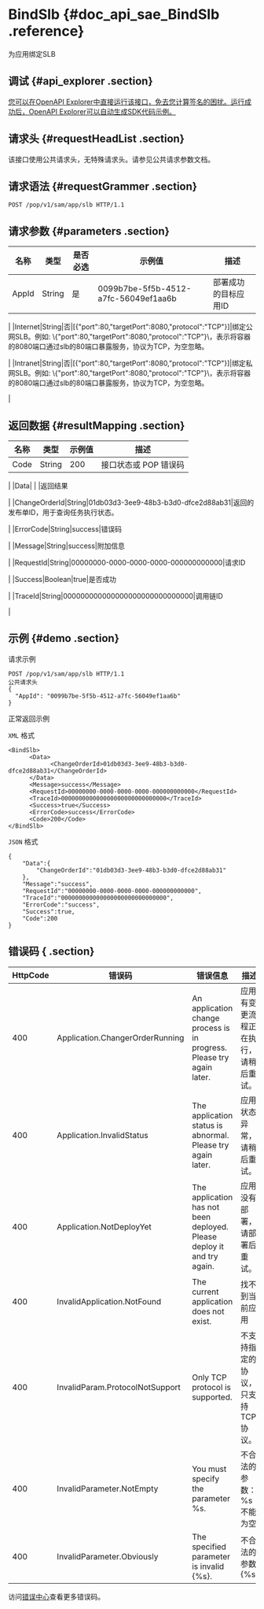# BindSlb {#doc_api_sae_BindSlb .reference}

为应用绑定SLB

## 调试 {#api_explorer .section}

[您可以在OpenAPI Explorer中直接运行该接口，免去您计算签名的困扰。运行成功后，OpenAPI Explorer可以自动生成SDK代码示例。](https://api.aliyun.com/#product=sae&api=BindSlb&type=ROA&version=2019-05-06)

## 请求头 {#requestHeadList .section}

该接口使用公共请求头，无特殊请求头。请参见公共请求参数文档。

## 请求语法 {#requestGrammer .section}

```
POST /pop/v1/sam/app/slb HTTP/1.1
```

## 请求参数 {#parameters .section}

|名称|类型|是否必选|示例值|描述|
|--|--|----|---|--|
|AppId|String|是|0099b7be-5f5b-4512-a7fc-56049ef1aa6b|部署成功的目标应用ID

 |
|Internet|String|否|\[\{"port":80,"targetPort":8080,"protocol":"TCP"\}\]|绑定公网SLB。例如: \\\{"port":80,"targetPort":8080,"protocol":"TCP"\}\\，表示将容器的8080端口通过slb的80端口暴露服务，协议为TCP，为空忽略。

 |
|Intranet|String|否|\[\{"port":80,"targetPort":8080,"protocol":"TCP"\}\]|绑定私网SLB。例如: \\\{"port":80,"targetPort":8080,"protocol":"TCP"\}\\，表示将容器的8080端口通过slb的80端口暴露服务，协议为TCP，为空忽略。

 |

## 返回数据 {#resultMapping .section}

|名称|类型|示例值|描述|
|--|--|---|--|
|Code|String|200|接口状态或 POP 错误码

 |
|Data| | |返回结果

 |
|ChangeOrderId|String|01db03d3-3ee9-48b3-b3d0-dfce2d88ab31|返回的发布单ID，用于查询任务执行状态。

 |
|ErrorCode|String|success|错误码

 |
|Message|String|success|附加信息

 |
|RequestId|String|00000000-0000-0000-0000-000000000000|请求ID

 |
|Success|Boolean|true|是否成功

 |
|TraceId|String|000000000000000000000000000000|调用链ID

 |

## 示例 {#demo .section}

请求示例

``` {#request_demo}
POST /pop/v1/sam/app/slb HTTP/1.1
公共请求头
{
  "AppId": "0099b7be-5f5b-4512-a7fc-56049ef1aa6b"
}
```

正常返回示例

`XML` 格式

``` {#xml_return_success_demo}
<BindSlb>
	  <Data>
		    <ChangeOrderId>01db03d3-3ee9-48b3-b3d0-dfce2d88ab31</ChangeOrderId>
	  </Data>
	  <Message>success</Message>
	  <RequestId>00000000-0000-0000-0000-000000000000</RequestId>
	  <TraceId>000000000000000000000000000000</TraceId>
	  <Success>true</Success>
	  <ErrorCode>success</ErrorCode>
	  <Code>200</Code>
</BindSlb>
```

`JSON` 格式

``` {#json_return_success_demo}
{
	"Data":{
		"ChangeOrderId":"01db03d3-3ee9-48b3-b3d0-dfce2d88ab31"
	},
	"Message":"success",
	"RequestId":"00000000-0000-0000-0000-000000000000",
	"TraceId":"000000000000000000000000000000",
	"ErrorCode":"success",
	"Success":true,
	"Code":200
}
```

## 错误码 { .section}

|HttpCode|错误码|错误信息|描述|
|--------|---|----|--|
|400|Application.ChangerOrderRunning|An application change process is in progress. Please try again later.|应用有变更流程正在执行，请稍后重试。|
|400|Application.InvalidStatus|The application status is abnormal. Please try again later.|应用状态异常，请稍后重试。|
|400|Application.NotDeployYet|The application has not been deployed. Please deploy it and try again.|应用没有部署，请部署后重试。|
|400|InvalidApplication.NotFound|The current application does not exist.|找不到当前应用|
|400|InvalidParam.ProtocolNotSupport|Only TCP protocol is supported.|不支持指定的协议，只支持TCP协议。|
|400|InvalidParameter.NotEmpty|You must specify the parameter %s.|不合法的参数：%s 不能为空|
|400|InvalidParameter.Obviously|The specified parameter is invalid \{%s\}.|不合法的参数\{%s\}|

访问[错误中心](https://error-center.aliyun.com/status/product/sae)查看更多错误码。


